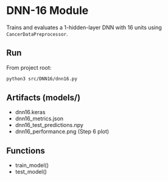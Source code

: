 # DNN-16 Module

Trains and evaluates a 1-hidden-layer DNN with 16 units using `CancerDataPreprocessor`.

## Run

From project root:
```bash
python3 src/DNN16/dnn16.py
```

## Artifacts (models/)
- dnn16.keras
- dnn16_metrics.json
- dnn16_test_predictions.npy
- dnn16_performance.png (Step 6 plot)

## Functions
- train_model()
- test_model()
